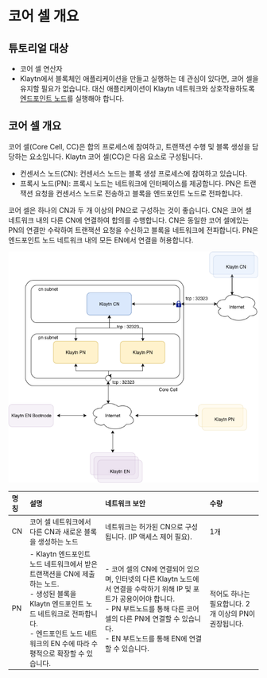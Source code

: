 # 코어 셀 개요 <a id="core-cell-overview"></a>

## 튜토리얼 대상  <a id="intended-audience"></a>

- 코어 셀 연산자
- Klaytn에서 블록체인 애플리케이션을 만들고 실행하는 데 관심이 있다면, 코어 셀을 유지할 필요가 없습니다. 대신 애플리케이션이 Klaytn 네트워크와 상호작용하도록 [엔드포인트 노드](../endpoint-node/README.md)를 실행해야 합니다.


## 코어 셀 개요 <a id="core-cell-overview"></a>

코어 셀(Core Cell, CC)은 합의 프로세스에 참여하고, 트랜잭션 수행 및 블록 생성을 담당하는 요소입니다. Klaytn 코어 셀(CC)은 다음 요소로 구성됩니다.

-  컨센서스 노드(CN): 컨센서스 노드는 블록 생성 프로세스에 참여하고 있습니다.
-  프록시 노드(PN): 프록시 노드는 네트워크에 인터페이스를 제공합니다. PN은 트랜잭션 요청을 컨센서스 노드로 전송하고 블록을 엔드포인트 노드로 전파합니다.

코어 셀은 하나의 CN과 두 개 이상의 PN으로 구성하는 것이 좋습니다. CN은 코어 셀 네트워크 내의 다른 CN에 연결하여 합의를 수행합니다. CN은 동일한 코어 셀에있는 PN의 연결만 수락하여 트랜잭션 요청을 수신하고 블록을 네트워크에 전파합니다. PN은 엔드포인트 노드 네트워크 내의 모든 EN에서 연결을 허용합니다.

![코어 셀 개요](images/cn_set.png)

| 명칭 | 설명                                                                                                                                                                              | 네트워크 보안                                                                                                                                                                                         | 수량                               |
|:-- |:------------------------------------------------------------------------------------------------------------------------------------------------------------------------------- |:----------------------------------------------------------------------------------------------------------------------------------------------------------------------------------------------- |:-------------------------------- |
| CN | 코어 셀 네트워크에서 다른 CN과 새로운 블록을 생성하는 노드                                                                                                                                              | 네트워크는 허가된 CN으로 구성됩니다. (IP 액세스 제어 필요).                                                                                                                                                           | 1개                               |
| PN | - Klaytn 엔드포인트 노드 네트워크에서 받은 트랜잭션을 CN에 제출하는 노드. <br />- 생성된 블록을 Klaytn 엔드포인트 노드 네트워크로 전파합니다. <br />- 엔드포인트 노드 네트워크의 EN 수에 따라 수평적으로 확장할 수 있습니다. | - 코어 셀의 CN에 연결되어 있으며, 인터넷의 다른 Klaytn 노드에서 연결을 수락하기 위해 IP 및 포트가 공용이어야 합니다. <br />- PN 부트노드를 통해 다른 코어 셀의 다른 PN에 연결할 수 있습니다. <br />- EN 부트노드를 통해 EN에 연결할 수 있습니다. | 적어도 하나는 필요합니다. 2개 이상의 PN이 권장됩니다. |



